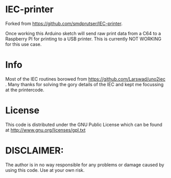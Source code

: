 # IEC-printer

Forked from https://github.com/smdprutser/IEC-printer.

Once working this Arduino sketch will send raw print data from a C64 to a Raspberry PI for printing to a USB printer. This is currently NOT WORKING for this use case.

# Info
Most of the IEC routines borowed from https://github.com/Larswad/uno2iec . Many thanks for solving the gory details of the IEC and kept me focussing at the printercode.

# License
This code is distributed under the GNU Public License
which can be found at http://www.gnu.org/licenses/gpl.txt

# DISCLAIMER:
The author is in no way responsible for any problems or damage caused by using this code. Use at your own risk.



